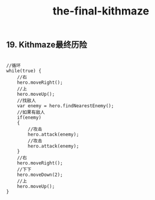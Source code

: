 ﻿---
layout: default
title: the-final-kithmaze
---
## 19. Kithmaze最终历险
```

//循环
while(true) {
    //右
    hero.moveRight();
    //上
    hero.moveUp();
    //找敌人
    var enemy = hero.findNearestEnemy();
    //如果有敌人
    if(enemy)
    {
        //攻击
        hero.attack(enemy);
        //攻击
        hero.attack(enemy);
    }
    //右
    hero.moveRight();
    //下下
    hero.moveDown(2);
    //上
    hero.moveUp();
}

```
